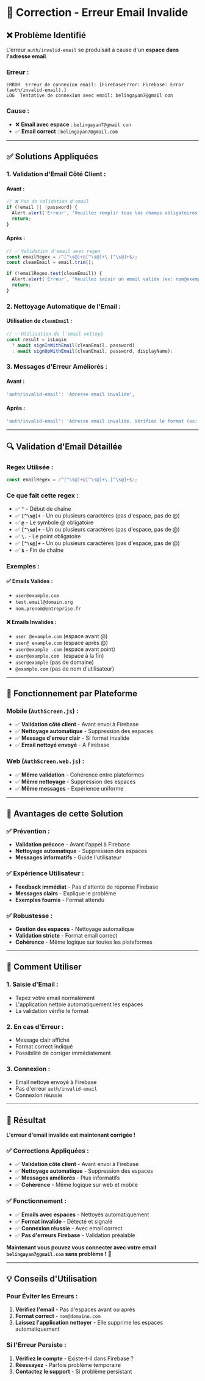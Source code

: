 # 🔧 Correction - Erreur Email Invalide

## ❌ **Problème Identifié**

L'erreur `auth/invalid-email` se produisait à cause d'un **espace dans l'adresse email**.

### **Erreur :**
```
ERROR  Erreur de connexion email: [FirebaseError: Firebase: Error (auth/invalid-email).]
LOG  Tentative de connexion avec email: belingayan7@gmail con
```

### **Cause :**
- ❌ **Email avec espace** : `belingayan7@gmail con`
- ✅ **Email correct** : `belingayan7@gmail.com`

---

## ✅ **Solutions Appliquées**

### **1. Validation d'Email Côté Client :**

#### **Avant :**
```javascript
// ❌ Pas de validation d'email
if (!email || !password) {
  Alert.alert('Erreur', 'Veuillez remplir tous les champs obligatoires');
  return;
}
```

#### **Après :**
```javascript
// ✅ Validation d'email avec regex
const emailRegex = /^[^\s@]+@[^\s@]+\.[^\s@]+$/;
const cleanEmail = email.trim();

if (!emailRegex.test(cleanEmail)) {
  Alert.alert('Erreur', 'Veuillez saisir un email valide (ex: nom@exemple.com)');
  return;
}
```

### **2. Nettoyage Automatique de l'Email :**

#### **Utilisation de `cleanEmail` :**
```javascript
// ✅ Utilisation de l'email nettoyé
const result = isLogin 
  ? await signInWithEmail(cleanEmail, password)
  : await signUpWithEmail(cleanEmail, password, displayName);
```

### **3. Messages d'Erreur Améliorés :**

#### **Avant :**
```javascript
'auth/invalid-email': 'Adresse email invalide',
```

#### **Après :**
```javascript
'auth/invalid-email': 'Adresse email invalide. Vérifiez le format (ex: nom@exemple.com)',
```

---

## 🔍 **Validation d'Email Détaillée**

### **Regex Utilisée :**
```javascript
const emailRegex = /^[^\s@]+@[^\s@]+\.[^\s@]+$/;
```

### **Ce que fait cette regex :**
- ✅ **`^`** - Début de chaîne
- ✅ **`[^\s@]+`** - Un ou plusieurs caractères (pas d'espace, pas de @)
- ✅ **`@`** - Le symbole @ obligatoire
- ✅ **`[^\s@]+`** - Un ou plusieurs caractères (pas d'espace, pas de @)
- ✅ **`\.`** - Le point obligatoire
- ✅ **`[^\s@]+`** - Un ou plusieurs caractères (pas d'espace, pas de @)
- ✅ **`$`** - Fin de chaîne

### **Exemples :**

#### **✅ Emails Valides :**
- `user@example.com`
- `test.email@domain.org`
- `nom.prenom@entreprise.fr`

#### **❌ Emails Invalides :**
- `user @example.com` (espace avant @)
- `user@ example.com` (espace après @)
- `user@example .com` (espace avant point)
- `user@example.com ` (espace à la fin)
- `user@example` (pas de domaine)
- `@example.com` (pas de nom d'utilisateur)

---

## 📱 **Fonctionnement par Plateforme**

### **Mobile (`AuthScreen.js`) :**
- ✅ **Validation côté client** - Avant envoi à Firebase
- ✅ **Nettoyage automatique** - Suppression des espaces
- ✅ **Message d'erreur clair** - Si format invalide
- ✅ **Email nettoyé envoyé** - À Firebase

### **Web (`AuthScreen.web.js`) :**
- ✅ **Même validation** - Cohérence entre plateformes
- ✅ **Même nettoyage** - Suppression des espaces
- ✅ **Même messages** - Expérience uniforme

---

## 🎯 **Avantages de cette Solution**

### **✅ Prévention :**
- **Validation précoce** - Avant l'appel à Firebase
- **Nettoyage automatique** - Suppression des espaces
- **Messages informatifs** - Guide l'utilisateur

### **✅ Expérience Utilisateur :**
- **Feedback immédiat** - Pas d'attente de réponse Firebase
- **Messages clairs** - Explique le problème
- **Exemples fournis** - Format attendu

### **✅ Robustesse :**
- **Gestion des espaces** - Nettoyage automatique
- **Validation stricte** - Format email correct
- **Cohérence** - Même logique sur toutes les plateformes

---

## 🚀 **Comment Utiliser**

### **1. Saisie d'Email :**
- Tapez votre email normalement
- L'application nettoie automatiquement les espaces
- La validation vérifie le format

### **2. En cas d'Erreur :**
- Message clair affiché
- Format correct indiqué
- Possibilité de corriger immédiatement

### **3. Connexion :**
- Email nettoyé envoyé à Firebase
- Pas d'erreur `auth/invalid-email`
- Connexion réussie

---

## 🎉 **Résultat**

**L'erreur d'email invalide est maintenant corrigée !**

### **✅ Corrections Appliquées :**
- ✅ **Validation côté client** - Avant envoi à Firebase
- ✅ **Nettoyage automatique** - Suppression des espaces
- ✅ **Messages améliorés** - Plus informatifs
- ✅ **Cohérence** - Même logique sur web et mobile

### **✅ Fonctionnement :**
- ✅ **Emails avec espaces** - Nettoyés automatiquement
- ✅ **Format invalide** - Détecté et signalé
- ✅ **Connexion réussie** - Avec email correct
- ✅ **Pas d'erreurs Firebase** - Validation préalable

**Maintenant vous pouvez vous connecter avec votre email `belingayan7@gmail.com` sans problème !** 🚀

---

## 💡 **Conseils d'Utilisation**

### **Pour Éviter les Erreurs :**
1. **Vérifiez l'email** - Pas d'espaces avant ou après
2. **Format correct** - `nom@domaine.com`
3. **Laissez l'application nettoyer** - Elle supprime les espaces automatiquement

### **Si l'Erreur Persiste :**
1. **Vérifiez le compte** - Existe-t-il dans Firebase ?
2. **Réessayez** - Parfois problème temporaire
3. **Contactez le support** - Si problème persistant







